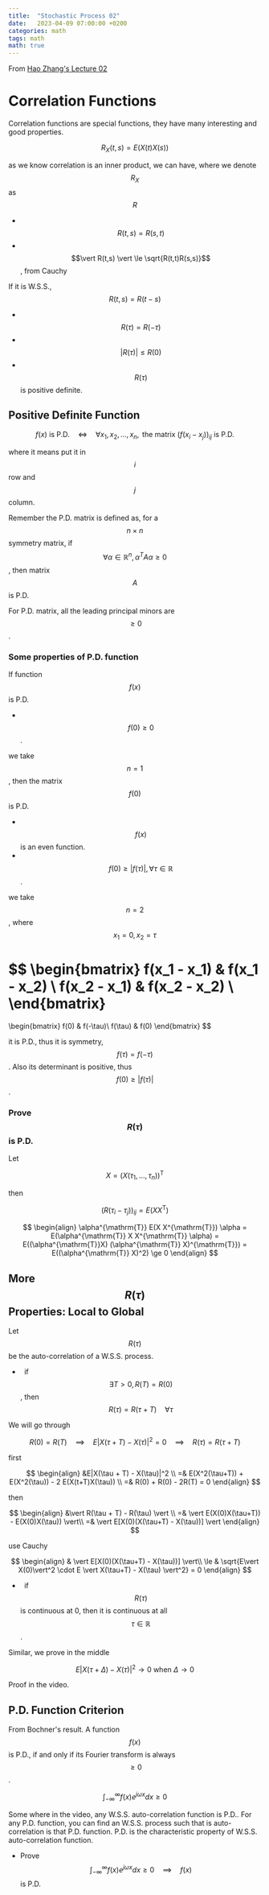 ```yaml
---
title:  "Stochastic Process 02"
date:   2023-04-09 07:00:00 +0200
categories: math
tags: math
math: true
---
```


From [Hao Zhang's Lecture 02](https://v.ucas.ac.cn/course/CourseIndex.do?courseid=b917aacfcbfe4649aaec1d46bb8edd51)

# Correlation Functions

Correlation functions are special functions, they have many interesting and good properties.

$$
R_{X}(t,s) = E(X(t)X(s))
$$

as we know correlation is an inner product, we can have, where we denote $$R_X$$ as $$R$$

- &nbsp; $$R(t,s) = R(s,t)$$
- &nbsp; $$\vert R(t,s) \vert \le \sqrt{R(t,t)R(s,s)}$$, from Cauchy

If it is W.S.S., $$R(t,s) = R(t-s)$$

- &nbsp; $$R(\tau) = R(-\tau)$$
- &nbsp; $$\vert R(\tau) \vert \le R(0)$$
- &nbsp; $$R(\tau)$$ is positive definite.

## Positive Definite Function

$$
f(x) \text{ is P.D.} \quad \iff \quad \forall x_1, x_2, \dots, x_n, \text{ the matrix } (f(x_i-x_j))_{ij} \text{ is P.D. }
$$

where it means put it in $$i$$ row and $$j$$ column.

Remember the P.D. matrix is defined as, for a $$n \times n$$ symmetry matrix, if $$\forall \alpha \in \mathbb{R}^n, \alpha^{T}A\alpha \ge 0$$, then matrix $$A$$ is P.D.

For P.D. matrix, all the leading principal minors are $$\ge 0$$.

### Some properties of P.D. function

If function $$f(x)$$ is P.D.

- &nbsp; $$f(0) \ge 0$$.

we take $$n = 1$$, then the matrix $$f(0)$$ is P.D.

- &nbsp; $$f(x)$$ is an even function.
- &nbsp; $$f(0) \ge \vert f(\tau) \vert, \forall \tau \in \mathbb{R}$$.

we take $$n = 2$$, where $$x_1 = 0, x_2 = \tau$$

$$
\begin{bmatrix}
f(x_1 - x_1) & f(x_1 - x_2) \\
f(x_2 - x_1) & f(x_2 - x_2) \\
\end{bmatrix}
=
\begin{bmatrix}
f(0) & f(-\tau)\\
f(\tau) & f(0)
\end{bmatrix}
$$

it is P.D., thus it is symmetry, $$f(\tau) = f(-\tau)$$. Also its determinant is positive, thus $$f(0) \ge \vert f(\tau) \vert$$.

### Prove $$R(\tau)$$ is P.D.

Let

$$
X = (X(\tau_1, \dots, \tau_n))^{\mathrm{T}}
$$

then

$$
(R(\tau_i - \tau_j))_{ij} = E(X X^{\mathrm{T}})
$$

$$
\begin{align}
\alpha^{\mathrm{T}} E(X X^{\mathrm{T}}) \alpha = E(\alpha^{\mathrm{T}} X X^{\mathrm{T}} \alpha) = E((\alpha^{\mathrm{T}}X) (\alpha^{\mathrm{T}} X)^{\mathrm{T}}) = E((\alpha^{\mathrm{T}} X)^2) \ge 0
\end{align}
$$

## More $$R(\tau)$$ Properties: Local to Global

Let $$R(\tau)$$ be the auto-correlation of a W.S.S. process.

- &nbsp; if $$\exists T > 0, R(T) = R(0)$$, then $$R(\tau) = R(\tau + T) \quad \forall \tau$$

We will go through

$$
R(0) = R(T) \quad  \implies \quad E|X(\tau + T) - X(\tau)|^2 = 0 \quad \implies \quad R(\tau) = R(\tau + T)
$$

first

$$
\begin{align}
&E|X(\tau + T) - X(\tau)|^2 \\
=& E(X^2(\tau+T)) + E(X^2(\tau)) - 2 E(X(t+T)X(\tau)) \\
=& R(0) + R(0) - 2R(T) = 0
\end{align}
$$

then

$$
\begin{align}
&\vert R(\tau + T) - R(\tau) \vert \\
=& \vert E(X(0)X(\tau+T)) - E(X(0)X(\tau)) \vert\\
=& \vert E[X(0)(X(\tau+T) - X(\tau))] \vert
\end{align}
$$

use Cauchy

$$
\begin{align}
& \vert E[X(0)(X(\tau+T) - X(\tau))] \vert\\
\le & \sqrt{E\vert X(0)\vert^2 \cdot E \vert X(\tau+T) - X(\tau) \vert^2} = 0
\end{align}
$$

- &nbsp; if $$R(\tau)$$ is continuous at 0, then it is continuous at all $$\tau \in \mathbb{R}$$.

Similar, we prove in the middle

$$
E|X(\tau + \Delta) - X(\tau)|^2 \to 0 \text{ when } \Delta \to 0
$$

Proof in the video.

## P.D. Function Criterion

From Bochner's result. A function $$f(x)$$ is P.D., if and only if its Fourier transform is always $$\ge 0$$.

$$
\int_{-\infty}^{\infty} f(x) e^{j\omega x} dx \ge 0
$$

Some where in the video, any W.S.S. auto-correlation function is P.D.. For any P.D. function, you can find an W.S.S. process such that is auto-correlation is that P.D. function. P.D. is the characteristic property of W.S.S. auto-correlation function.

- Prove $$\int_{-\infty}^{\infty} f(x) e^{j\omega x} dx \ge 0 \quad \implies \quad f(x)$$ is P.D.
